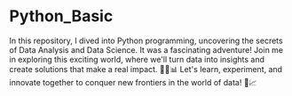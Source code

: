 # Python_Basic
In this repository, I dived into Python programming, uncovering the secrets of Data Analysis and Data Science. It was a fascinating adventure! Join me in exploring this exciting world, where we'll turn data into insights and create solutions that make a real impact. 🚀🐍📊 Let's learn, experiment, and innovate together to conquer new frontiers in the world of data! 🌟📈
